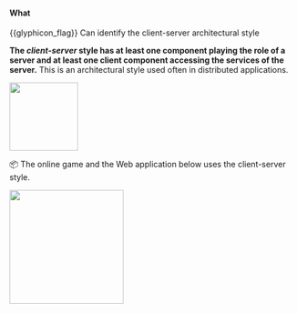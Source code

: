 <div id="title">

#### What

</div>

<span id="prereqs"></span>


<span id="outcomes">{{glyphicon_flag}} Can identify the client-server architectural style</span>

<div id="body">

**The _client-server_ style has at least one component playing the role of a server and at least one client component accessing the services of the server.** This is an architectural style used often in distributed applications.

<img src="{{baseUrl}}/architecture/architecturalStyles/clientServer/what/images/clientServer.png" height="120" />
<p/>

<tip-box> 

:package: The online game and the Web application below uses the client-server style.

<img src="{{baseUrl}}/architecture/architecturalStyles/clientServer/what/images/clientServerExamples.png" height="200" />


</tip-box>

</div>

<div id="extras">
</div>